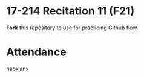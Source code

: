 # 17-214 Recitation 11 (F21)
**Fork** this repository to use for practicing Github flow.

# Attendance
haoxianx